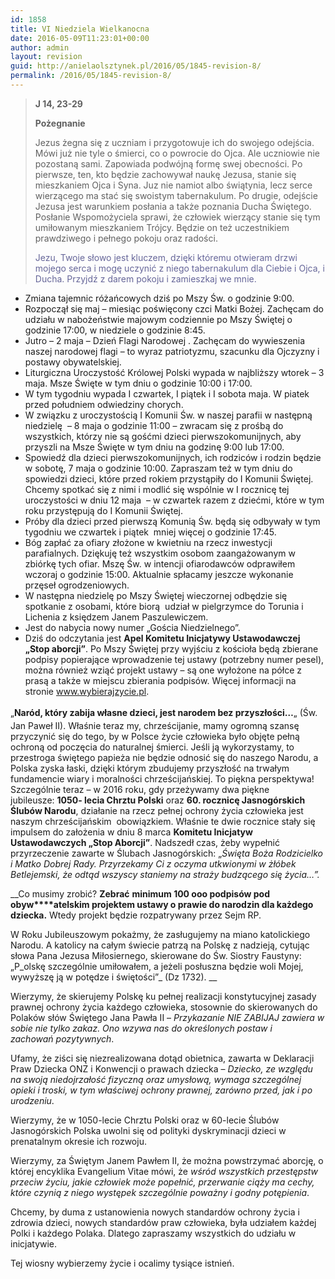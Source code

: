 ```yaml
---
id: 1858
title: VI Niedziela Wielkanocna
date: 2016-05-09T11:23:01+00:00
author: admin
layout: revision
guid: http://anielaolsztynek.pl/2016/05/1845-revision-8/
permalink: /2016/05/1845-revision-8/
---
```

> **J 14, 23-29**
> 
> **Pożegnanie**
> 
> Jezus żegna się z uczniam i przygotowuje ich do swojego odejścia. Mówi już nie tyle o śmierci, co o powrocie do Ojca. Ale uczniowie nie pozostaną sami. Zapowiada podwójną formę swej obecności. Po pierwsze, ten, kto będzie zachowywał naukę Jezusa, stanie się mieszkaniem Ojca i Syna. Juz nie namiot albo świątynia, lecz serce wierzącego ma stać się swoistym tabernakulum. Po drugie, odejście Jezusa jest warunkiem posłania a także poznania Ducha Świętego. Posłanie Wspomożyciela sprawi, że człowiek wierzący stanie się tym umiłowanym mieszkaniem Trójcy. Będzie on też uczestnikiem prawdziwego i pełnego pokoju oraz radości.
> 
> <span style="color: #666699;">Jezu, Twoje słowo jest kluczem, dzięki któremu otwieram drzwi mojego serca i mogę uczynić z niego tabernakulum dla Ciebie i Ojca, i Ducha. Przyjdź z darem pokoju i zamieszkaj we mnie. </span>

  * Zmiana tajemnic różańcowych dziś po Mszy Św. o godzinie 9:00.
  * Rozpoczął się maj &#8211; miesiąc poświęcony czci Matki Bożej. Zachęcam do udziału w nabożeństwie majowym codziennie po Mszy Świętej o godzinie 17:00, w niedziele o godzinie 8:45.
  * Jutro &#8211; 2 maja &#8211; Dzień Flagi Narodowej . Zachęcam do wywieszenia naszej narodowej flagi &#8211; to wyraz patriotyzmu, szacunku dla Ojczyzny i postawy obywatelskiej.
  * Liturgiczna Uroczystość Królowej Polski wypada w najbliższy wtorek &#8211; 3 maja. Msze Święte w tym dniu o godzinie 10:00 i 17:00.
  * W tym tygodniu wypada I czwartek, I piątek i I sobota maja. W piatek przed południem odwiedziny chorych.
  * W związku z uroczystością I Komunii Św. w naszej parafii w następną niedzielę  &#8211; 8 maja o godzinie 11:00 – zwracam się z prośbą do wszystkich, którzy nie są gośćmi dzieci pierwszokomunijnych, aby przyszli na Msze Święte w tym dniu na godzinę 9:00 lub 17:00.
  * Spowiedź dla dzieci pierwszokomunijnych, ich rodziców i rodzin będzie w sobotę, 7 maja o godzinie 10:00. Zapraszam też w tym dniu do spowiedzi dzieci, które przed rokiem przystąpiły do I Komunii Świętej. Chcemy spotkać się z nimi i modlić się wspólnie w I rocznicę tej uroczystości w dniu 12 maja  &#8211; w czwartek razem z dziećmi, które w tym roku przystępują do I Komunii Świętej.
  * Próby dla dzieci przed pierwszą Komunią Św. będą się odbywały w tym tygodniu we czwartek i piątek  mniej więcej o godzinie 17:45.
  * Bóg zapłać za ofiary złożone w kwietniu na rzecz inwestycji parafialnych. Dziękuję też wszystkim osobom zaangażowanym w zbiórkę tych ofiar. Mszę Św. w intencji ofiarodawców odprawiłem wczoraj o godzinie 15:00. Aktualnie spłacamy jeszcze wykonanie przęseł ogrodzeniowych.
  * W następna niedzielę po Mszy Świętej wieczornej odbędzie się spotkanie z osobami, które biorą  udział w pielgrzymce do Torunia i Lichenia z księdzem Janem Paszulewiczem.
  * Jest do nabycia nowy numer &#8222;Gościa Niedzielnego&#8221;.
  * Dziś do odczytania jest **Apel Komitetu Inicjatywy Ustawodawczej &#8222;Stop aborcji&#8221;**. Po Mszy Świętej przy wyjściu z kościoła będą zbierane podpisy popierające wprowadzenie tej ustawy (potrzebny numer pesel), można również wziąć projekt ustawy &#8211; są one wyłożone na półce z prasą a także w miejscu zbierania podpisów. Więcej informacji na stronie www.wybierajzycie.pl.

<span style="line-height: 24px;">&#8222;<strong>Naród, który zabija własne dzieci, jest narodem bez przyszłości&#8230;</strong>&#8222;</span> (Św. Jan Paweł II). Właśnie teraz my, chrześcijanie, mamy ogromną szansę przyczynić się do tego, by w Polsce życie człowieka było objęte pełną ochroną od poczęcia do naturalnej śmierci. Jeśli ją wykorzystamy, to przestroga świętego papieża nie będzie odnosić się do naszego Narodu, a Polska zyska łaski, dzięki którym zbudujemy przyszłość na trwałym fundamencie wiary i moralności chrześcijańskiej. To piękna perspektywa! Szczególnie teraz &#8211; w 2016 roku, gdy przeżywamy dwa piękne jubileusze: **1050- lecia Chrztu Polski** oraz **60. rocznicę Jasnogórskich Ślubów Narodu**, działanie na rzecz pełnej ochrony życia człowieka jest naszym chrześcijańskim  obowiązkiem. Właśnie te dwie rocznice stały się impulsem do założenia w dniu 8 marca **Komitetu Inicjatyw Ustawodawczych &#8222;Stop Aborcji&#8221;**. Nadszedł czas, żeby wypełnić przyrzeczenie zawarte w Ślubach Jasnogórskich: &#8222;_Święta Boża Rodzicielko i Matko Dobrej Rady. Przyrzekamy Ci z oczyma utkwionymi w żłóbek Betlejemski, że odtąd wszyscy staniemy na straży budzącego się życia&#8230;&#8221;._

 __Co musimy zrobić? **Zebrać** **minimum 100 ooo podpisów pod obyw****atelskim projektem ustawy o prawie do narodzin dla każdego dziecka.** Wtedy projekt będzie rozpatrywany przez Sejm RP.

W Roku Jubileuszowym pokażmy, że zasługujemy na miano katolickiego Narodu. A katolicy na całym świecie patrzą na Polskę z nadzieją, cytując słowa Pana Jezusa Miłosiernego, skierowane do Św. Siostry Faustyny: &#8222;P_olskę szczególnie umiłowałem, a jeżeli posłuszna będzie woli Mojej, wywyższę ją w potędze i świętości&#8221;_ (Dz 1732). __

Wierzymy, że skierujemy Polskę ku pełnej realizacji konstytucyjnej zasady prawnej ochrony życia każdego człowieka, stosownie do skierowanych do Polaków słów Świętego Jana Pawła II – _Przykazanie NIE ZABIJAJ zawiera w sobie nie tylko zakaz. Ono wzywa nas do określonych postaw i zachowań pozytywnych_.

Ufamy, że ziści się niezrealizowana dotąd obietnica, zawarta w Deklaracji Praw Dziecka ONZ i Konwencji o prawach dziecka – _Dziecko, ze względu na swoją niedojrzałość fizyczną oraz umysłową, wymaga szczególnej opieki i troski, w tym właściwej ochrony prawnej, zarówno przed, jak i po urodzeniu_.

Wierzymy, że w 1050-lecie Chrztu Polski oraz w 60-lecie Ślubów Jasnogórskich Polska uwolni się od polityki dyskryminacji dzieci w prenatalnym okresie ich rozwoju.

Wierzymy, za Świętym Janem Pawłem II, że można powstrzymać aborcję, o której encyklika Evangelium Vitae mówi, że _wśród_ _wszystkich przestępstw przeciw życiu, jakie człowiek może popełnić, przerwanie ciąży ma cechy, które czynią z niego występek szczególnie poważny i godny potępienia_.

Chcemy, by duma z ustanowienia nowych standardów ochrony życia i zdrowia dzieci, nowych standardów praw człowieka, była udziałem każdej Polki i każdego Polaka. Dlatego zapraszamy wszystkich do udziału w inicjatywie.

Tej wiosny wybierzemy życie i ocalimy tysiące istnień.